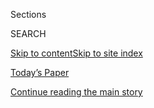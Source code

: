 <div id="app">

<div>

<div class="NYTAppHideMasthead css-1r6wvpq e1suatyy0">

<div class="section css-ui9rw0 e1suatyy2">

<div class="css-eph4ug er09x8g0">

<div class="css-6n7j50">

</div>

<span class="css-1dv1kvn">Sections</span>

<div class="css-10488qs">

<span class="css-1dv1kvn">SEARCH</span>

</div>

[Skip to content](#site-content)[Skip to site
index](#site-index)

</div>

<div class="css-10698na e1huz5gh0">

</div>

</div>

<div id="masthead-bar-one" class="section hasLinks css-15hmgas e1csuq9d3">

<div class="css-uqyvli e1csuq9d0">

</div>

<div class="css-1uqjmks e1csuq9d1">

</div>

<div class="css-9e9ivx">

[](https://myaccount.nytimes.com/auth/login?response_type=cookie&client_id=vi)

</div>

<div class="css-1bvtpon e1csuq9d2">

[Today’s Paper](https://www.nytimes.com/section/todayspaper)

</div>

</div>

</div>

</div>

<div data-aria-hidden="false">

<div id="site-content" data-role="main">

<div id="top-wrapper" class="css-15p45cc eaca97t0" type="top">

<div id="top-slug" class="css-19x0jxb eaca97t1" hidden="">

Advertisement

</div>

[Continue reading the main
story](#after-top)

<div class="ad top-wrapper" style="text-align:center;height:100%;display:block;min-height:90px">

<div id="top" class="place-ad" data-position="top" data-size-key="top">

</div>

</div>

<div id="after-top">

</div>

</div>

<div id="byline" class="section css-15h4p1b e9abtgs0">

<div class="css-1j21atc e1svk9qx1">

<div class="css-nfcc9b e1svk9qx3">

<div class="css-cnx41t">

![Portrait of Sydney
Ember](https://static01.nyt.com/images/2018/06/12/multimedia/author-sydney-ember/author-sydney-ember-thumbLarge.png)

</div>

<div class="css-vl9dhg e1svk9qx5">

<div class="css-1nrhkj6 e1svk9qx6">

# Sydney Ember

</div>

## <span></span>

Sydney Ember is a political reporter for The New York Times based in New
York. Before joining the politics team, she was a business reporter
covering print and digital media.

<span class="css-dd5dyy">More**</span>

</div>

</div>

</div>

<div>

<div id="mid1-wrapper" class="css-1mn4oms eaca97t0" type="rank">

<div id="mid1-slug" class="css-1tag3rd eaca97t1">

Advertisement

</div>

[Continue reading the main
story](#after-mid1)

<div id="mid1" class="ad mid1-wrapper" style="text-align:center;height:100%;display:block">

</div>

<div id="after-mid1">

</div>

</div>

</div>

<div class="css-185go5a e1o5byef0">

<div class="css-15cbhtu">

  - [Latest](#stream-panel)
  - <span class="css-6n7j50">Search</span>
    <div class="control">
    <div class="label-container css-1dv1kvn">
    Search
    </div>
    <div class="css-wm4t3d">
    **<span id="clear-search-input" class="css-1dv1kvn">Clear this text
    input</span>
    </div>
    </div>
    <span class="css-1iovbfw"></span>

<div id="stream-panel" class="section css-8msx5b e1jz0cab1">

<div class="css-13mho3u">

1.  
    
    <div class="css-1cp3ece">
    
    <div class="css-1l4spti">
    
    [](/2020/08/02/us/politics/elizabeth-warren-biden-vice-president.html)
    
    <div class="css-79elbk">
    
    ![](https://static01.nyt.com/images/2020/08/03/us/politics/03warren-race1/00Warren-race1-thumbWide.jpg?quality=75&auto=webp&disable=upscale)
    
    </div>
    
    ## Elizabeth Warren’s Evolution on Race Brought Her Here
    
    Ms. Warren, a racially progressive politician, is one of a handful
    of white women still under serious consideration to become Joe
    Biden’s running mate.
    
    <div class="css-1nqbnmb ea5icrr0">
    
    By <span class="css-1n7hynb">Lisa Lerer <span>and</span> Sydney
    Ember</span>
    
    </div>
    
    </div>
    
    <div class="css-1lc2l26 e1xfvim33">
    
    </div>
    
    </div>

2.  
    
    <div class="css-1cp3ece">
    
    <div class="css-1l4spti">
    
    [](/2020/07/29/us/politics/trump-suburbs-housing-white-voters.html)
    
    <div class="css-79elbk">
    
    ![](https://static01.nyt.com/images/2020/07/29/us/politics/29TRUMP-SUBURBS/merlin_174387555_a81a394f-9b9a-4bfd-8dfd-dae963e10c8b-thumbWide.jpg?quality=75&auto=webp&disable=upscale)
    
    </div>
    
    ## Trump Plays on Racist Fears of Terrorized Suburbs to Court White Voters
    
    President Trump painted a false picture of suburbs under siege,
    saying he was protecting them from low-income housing, as he seeks
    to win over white voters who were key to his 2016 victory.
    
    <div class="css-1nqbnmb ea5icrr0">
    
    By <span class="css-1n7hynb">Annie Karni, Maggie Haberman
    <span>and</span> Sydney
    Ember</span>
    
    </div>
    
    </div>
    
    <div class="css-1lc2l26 e1xfvim33">
    
    </div>
    
    </div>

3.  
    
    <div class="css-1cp3ece">
    
    <div class="css-1l4spti">
    
    [](/2020/07/08/us/politics/biden-bernie-sanders.html)
    
    <div class="css-79elbk">
    
    ![](https://static01.nyt.com/images/2020/07/08/us/politics/08biden-taskforce/merlin_169580766_a2dd56b2-8a56-4d9d-bc39-03a115ae4eb5-thumbWide.jpg?quality=75&auto=webp&disable=upscale)
    
    </div>
    
    ## Joe Biden and Bernie Sanders Deepen Their Cooperation
    
    Allies of the onetime presidential rivals revealed a long list of
    policy proposals. Most were widely acceptable to liberals, and some
    were broader than Mr. Biden’s plans during the primary campaign.
    
    <div class="css-1nqbnmb ea5icrr0">
    
    By <span class="css-1n7hynb">Sydney Ember <span>and</span> Thomas
    Kaplan</span>
    
    </div>
    
    </div>
    
    <div class="css-1lc2l26 e1xfvim33">
    
    </div>
    
    </div>

4.  
    
    <div class="css-1cp3ece">
    
    <div class="css-1l4spti">
    
    [](/2020/07/04/us/politics/biden-vice-president-.html)
    
    <div class="css-79elbk">
    
    ![](https://static01.nyt.com/images/2020/07/05/us/politics/05vp-shortlist-print1/merlin_76912570_2517eb0d-757e-44ad-a109-2237c997726d-thumbWide.jpg?quality=75&auto=webp&disable=upscale)
    
    </div>
    
    ### <span class="css-m70j1g">Political Memo</span>
    
    ## Life on the Vice-Presidential Short List
    
    It’s exciting. It can also feel like a colonoscopy.
    
    <div class="css-1nqbnmb ea5icrr0">
    
    By <span class="css-1n7hynb">Sydney
    Ember</span>
    
    </div>
    
    </div>
    
    <div class="css-1lc2l26 e1xfvim33">
    
    </div>
    
    </div>

5.  
    
    <div class="css-1cp3ece">
    
    <div class="css-1l4spti">
    
    [](/2020/06/19/us/politics/bernie-sanders-protests.html)
    
    <div class="css-79elbk">
    
    ![](https://static01.nyt.com/images/2020/06/14/us/politics/00Progessives1/00Progessives1-thumbWide-v2.jpg?quality=75&auto=webp&disable=upscale)
    
    </div>
    
    ## Bernie Sanders Predicted Revolution, Just Not This One
    
    The politician who talked the most about progressive change is now
    wrestling with a nationwide movement he didn’t start.
    
    <div class="css-1nqbnmb ea5icrr0">
    
    By <span class="css-1n7hynb">Sydney
    Ember</span>
    
    </div>
    
    </div>
    
    <div class="css-1lc2l26 e1xfvim33">
    
    </div>
    
    </div>

6.  
    
    <div class="css-1cp3ece">
    
    <div class="css-1l4spti">
    
    [](/2020/05/31/us/politics/tara-reade-joe-biden.html)
    
    <div class="css-79elbk">
    
    ![](https://static01.nyt.com/images/2020/05/29/us/politics/00tara-reade1/00tara-reade1-thumbWide-v2.jpg?quality=75&auto=webp&disable=upscale)
    
    </div>
    
    ## Tara Reade’s Tumultuous Journey to the 2020 Campaign
    
    To better understand Ms. Reade, who accused Joe Biden of sexual
    assault, The Times interviewed nearly 100 friends, relatives,
    co-workers and neighbors, and reviewed court records and her
    writings.
    
    <div class="css-1nqbnmb ea5icrr0">
    
    By <span class="css-1n7hynb">Jim Rutenberg, Stephanie Saul
    <span>and</span> Lisa
    Lerer</span>
    
    </div>
    
    </div>
    
    <div class="css-1lc2l26 e1xfvim33">
    
    </div>
    
    </div>

7.  
    
    <div class="css-1cp3ece">
    
    <div class="css-1l4spti">
    
    [](/2020/05/29/us/politics/trump-scarborough-klausutis.html)
    
    <div class="css-79elbk">
    
    ![](https://static01.nyt.com/images/2020/05/28/us/politics/28trump-innocents/merlin_171799068_019c7d18-be22-4af7-9ced-cc4a946b9d5e-thumbWide.jpg?quality=75&auto=webp&disable=upscale)
    
    </div>
    
    ## How Trump’s Tweets Cause Collateral Damage for Families Already in Pain
    
    The president’s baseless insinuations about the death of Lori
    Klausutis reflect a callous pattern that can leave even ordinary
    people facing threats from his supporters long after he has moved
    on.
    
    <div class="css-1nqbnmb ea5icrr0">
    
    By <span class="css-1n7hynb">Patricia Mazzei, Jennifer Medina,
    Maggie Haberman <span>and</span> Sydney
    Ember</span>
    
    </div>
    
    </div>
    
    <div class="css-1lc2l26 e1xfvim33">
    
    </div>
    
    </div>

8.  
    
    <div class="css-1cp3ece">
    
    <div class="css-1l4spti">
    
    [](/2020/05/26/us/politics/joe-biden-facemasks-trump-coronavirus.html)
    
    <div class="css-79elbk">
    
    ![](https://static01.nyt.com/images/2020/05/26/us/politics/26biden/merlin_172826340_eb74e52b-7eab-4843-8515-d5a6d84d5e20-thumbWide.jpg?quality=75&auto=webp&disable=upscale)
    
    </div>
    
    ## Biden Calls Trump a ‘Fool’ for Not Wearing Mask in Coronavirus Crisis
    
    Joseph Biden, in his first in-person interview since the virus
    curtailed his campaign, suggested the president was being “falsely
    masculine’’ by refusing to wear a mask.
    
    <div class="css-1nqbnmb ea5icrr0">
    
    By <span class="css-1n7hynb">Sydney
    Ember</span>
    
    </div>
    
    </div>
    
    <div class="css-1lc2l26 e1xfvim33">
    
    </div>
    
    </div>

9.  
    
    <div class="css-1cp3ece">
    
    <div class="css-1l4spti">
    
    [](/2020/05/07/us/politics/tara-reade-megyn-kelly-interview.html)
    
    <div class="css-79elbk">
    
    ![](https://static01.nyt.com/images/2020/05/07/us/politics/07reade1/merlin_171514515_a9956bf0-6713-476d-b4f2-a76eb75941ce-thumbWide.jpg?quality=75&auto=webp&disable=upscale)
    
    </div>
    
    ## Tara Reade Says Joe Biden Should Withdraw From Presidential Race
    
    In an interview with Megyn Kelly, Ms. Reade, who has accused Joseph
    R. Biden Jr. of sexual assault, said he “should not be running on
    character.” Mr. Biden has denied the allegation.
    
    <div class="css-1nqbnmb ea5icrr0">
    
    By <span class="css-1n7hynb">Sydney Ember <span>and</span> Lisa
    Lerer</span>
    
    </div>
    
    </div>
    
    <div class="css-1lc2l26 e1xfvim33">
    
    </div>
    
    </div>

10. 
    
    <div class="css-1cp3ece">
    
    <div class="css-1l4spti">
    
    [](/2020/05/04/us/politics/joe-biden-tara-reade-sexual-assault.html)
    
    <div class="css-79elbk">
    
    ![](https://static01.nyt.com/images/2020/05/04/us/politics/04biden-reade/merlin_170420043_b15fe61b-6770-4122-9ce6-725c5c19e2f5-thumbWide.jpg?quality=75&auto=webp&disable=upscale)
    
    </div>
    
    ## Senate Office Says It Can’t Release Records Biden Requested
    
    Joseph Biden, promising transparency, has asked for any potential
    records related to a sexual assault allegation against him by Tara
    Reade to be released. A Senate office says it is legally unable to
    do so.
    
    <div class="css-1nqbnmb ea5icrr0">
    
    By <span class="css-1n7hynb">Sydney Ember</span>
    
    </div>
    
    </div>
    
    <div class="css-1lc2l26 e1xfvim33">
    
    </div>
    
    </div>

<div class="css-13mho3u">

<div class="css-1t62hi8">

<div class="css-1stvaey">

Show
More

<div>

<div style="border:0;clip:rect(0 0 0 0);height:1px;margin:-1px;overflow:hidden;white-space:nowrap;padding:0;width:1px;position:absolute" data-role="log" data-aria-live="assertive">

</div>

<div style="border:0;clip:rect(0 0 0 0);height:1px;margin:-1px;overflow:hidden;white-space:nowrap;padding:0;width:1px;position:absolute" data-role="log" data-aria-live="assertive">

</div>

<div style="border:0;clip:rect(0 0 0 0);height:1px;margin:-1px;overflow:hidden;white-space:nowrap;padding:0;width:1px;position:absolute" data-role="log" data-aria-live="polite">

</div>

<div style="border:0;clip:rect(0 0 0 0);height:1px;margin:-1px;overflow:hidden;white-space:nowrap;padding:0;width:1px;position:absolute" data-role="log" data-aria-live="polite">

</div>

</div>

</div>

</div>

</div>

</div>

<div class="css-g6hk37 supplemental">

<div id="mid2-wrapper" class="css-10wkyv7 eaca97t0" type="lede">

<div id="mid2-slug" class="css-1tag3rd eaca97t1">

Advertisement

</div>

[Continue reading the main
story](#after-mid2)

<div id="mid2" class="ad mid2-wrapper" style="text-align:center;height:100%;display:block;min-height:250px">

</div>

<div id="after-mid2">

</div>

</div>

## Follow Elsewhere

<div class="module-body">

  - [**<span data-aria-hidden="true">melbournecoal</span><span class="css-1dv1kvn">twitter
    page for melbournecoal</span>](https://twitter.com/melbournecoal)

</div>

</div>

</div>

</div>

</div>

</div>

</div>

## Site Index

<div>

</div>

## Site Information Navigation

  - [© <span>2020</span> <span>The New York Times
    Company</span>](https://help.nytimes.com/hc/en-us/articles/115014792127-Copyright-notice)

<!-- end list -->

  - [NYTCo](https://www.nytco.com/)
  - [Contact
    Us](https://help.nytimes.com/hc/en-us/articles/115015385887-Contact-Us)
  - [Work with us](https://www.nytco.com/careers/)
  - [Advertise](https://nytmediakit.com/)
  - [T Brand Studio](http://www.tbrandstudio.com/)
  - [Your Ad
    Choices](https://www.nytimes.com/privacy/cookie-policy#how-do-i-manage-trackers)
  - [Privacy](https://www.nytimes.com/privacy)
  - [Terms of
    Service](https://help.nytimes.com/hc/en-us/articles/115014893428-Terms-of-service)
  - [Terms of
    Sale](https://help.nytimes.com/hc/en-us/articles/115014893968-Terms-of-sale)
  - [Site
    Map](https://spiderbites.nytimes.com)
  - [Help](https://help.nytimes.com/hc/en-us)
  - [Subscriptions](https://www.nytimes.com/subscription?campaignId=37WXW)

</div>

</div>
